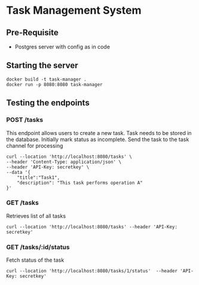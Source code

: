 # Task Management System

## Pre-Requisite

* Postgres server with config as in code

## Starting the server
```
docker build -t task-manager .
docker run -p 8080:8080 task-manager
```

## Testing the endpoints

### POST /tasks

This endpoint allows users to create a new task. Task needs to be stored in the database. Initially mark status as incomplete. Send the task to the task channel for processing

```
curl --location 'http://localhost:8080/tasks' \
--header 'Content-Type: application/json' \
--header 'API-Key: secretkey' \
--data '{
    "title":"Task1",
    "description": "This task performs operation A"
}'
```
### GET /tasks

Retrieves list of all tasks

```
curl --location 'http://localhost:8080/tasks' --header 'API-Key: secretkey'
```

### GET /tasks/:id/status

Fetch status of the task

```
curl --location 'http://localhost:8080/tasks/1/status'  --header 'API-Key: secretkey'
``` 